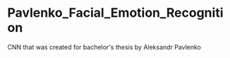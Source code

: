 # Pavlenko_Facial_Emotion_Recognition
 CNN that was created for bachelor's thesis by Aleksandr Pavlenko
